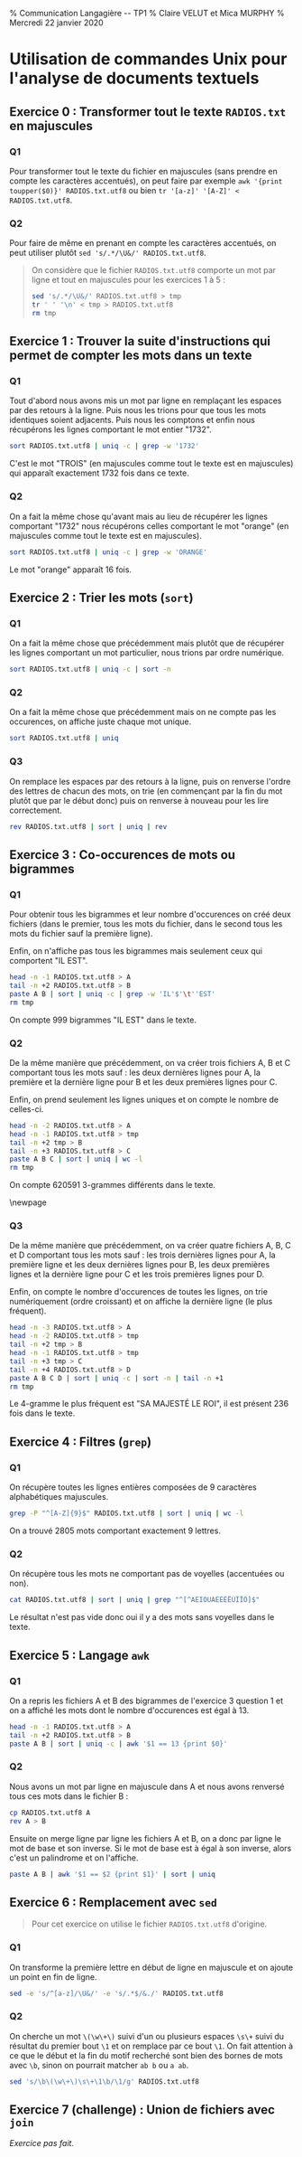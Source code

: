% Communication Langagière -- TP1
% Claire VELUT et Mica MURPHY
% Mercredi 22 janvier 2020

# Utilisation de commandes Unix pour l'analyse de documents textuels

## Exercice 0 : Transformer tout le texte `RADIOS.txt` en majuscules

### Q1

Pour transformer tout le texte du fichier en majuscules (sans prendre en compte les caractères accentués), on peut faire par exemple `awk '{print toupper($0)}' RADIOS.txt.utf8` ou bien `tr '[a-z]' '[A-Z]' < RADIOS.txt.utf8`.

### Q2

Pour faire de même en prenant en compte les caractères accentués, on peut utiliser plutôt `sed 's/.*/\U&/' RADIOS.txt.utf8`.

> On considère que le fichier `RADIOS.txt.utf8` comporte un mot par ligne et tout en majuscules pour les exercices 1 à 5 :
> ```bash
> sed 's/.*/\U&/' RADIOS.txt.utf8 > tmp
> tr ' ' '\n' < tmp > RADIOS.txt.utf8
> rm tmp
> ```

## Exercice 1 : Trouver la suite d'instructions qui permet de compter les mots dans un texte

### Q1

Tout d'abord nous avons mis un mot par ligne en remplaçant les espaces par des retours à la ligne. Puis nous les trions pour que tous les mots identiques soient adjacents. Puis nous les comptons et enfin nous récupérons les lignes comportant le mot entier "1732".

```bash
sort RADIOS.txt.utf8 | uniq -c | grep -w '1732'
```

C'est le mot "TROIS" (en majuscules comme tout le texte est en majuscules) qui apparaît exactement 1732 fois dans ce texte.

### Q2

On a fait la même chose qu'avant mais au lieu de récupérer les lignes comportant "1732" nous récupérons celles comportant le mot "orange" (en majuscules comme tout le texte est en majuscules).

```bash
sort RADIOS.txt.utf8 | uniq -c | grep -w 'ORANGE'
```

Le mot "orange" apparaît 16 fois.

## Exercice 2 : Trier les mots (`sort`)

### Q1

On a fait la même chose que précédemment mais plutôt que de récupérer les lignes comportant un mot particulier, nous trions par ordre numérique.

```bash
sort RADIOS.txt.utf8 | uniq -c | sort -n
```

### Q2

On a fait la même chose que précédemment mais on ne compte pas les occurences, on affiche juste chaque mot unique.

```bash
sort RADIOS.txt.utf8 | uniq
```

### Q3

On remplace les espaces par des retours à la ligne, puis on renverse l'ordre des lettres de chacun des mots, on trie (en commençant par la fin du mot plutôt que par le début donc) puis on renverse à nouveau pour les lire correctement.

```bash
rev RADIOS.txt.utf8 | sort | uniq | rev
```

## Exercice 3 : Co-occurences de mots ou bigrammes

### Q1

Pour obtenir tous les bigrammes et leur nombre d'occurences on créé deux fichiers (dans le premier, tous les mots du fichier, dans le second tous les mots du fichier sauf la première ligne).

Enfin, on n'affiche pas tous les bigrammes mais seulement ceux qui comportent "IL EST".

```bash
head -n -1 RADIOS.txt.utf8 > A
tail -n +2 RADIOS.txt.utf8 > B
paste A B | sort | uniq -c | grep -w 'IL'$'\t''EST'
rm tmp
```

On compte $999$ bigrammes "IL EST" dans le texte.

### Q2

De la même manière que précédemment, on va créer trois fichiers A, B et C comportant tous les mots sauf : les deux dernières lignes pour A, la première et la dernière ligne pour B et les deux premières lignes pour C.

Enfin, on prend seulement les lignes uniques et on compte le nombre de celles-ci.

```bash
head -n -2 RADIOS.txt.utf8 > A
head -n -1 RADIOS.txt.utf8 > tmp
tail -n +2 tmp > B
tail -n +3 RADIOS.txt.utf8 > C
paste A B C | sort | uniq | wc -l
rm tmp
```

On compte $620591$ 3-grammes différents dans le texte.

\newpage

### Q3

De la même manière que précédemment, on va créer quatre fichiers A, B, C et D comportant tous les mots sauf : les trois dernières lignes pour A, la première ligne et les deux dernières lignes pour B, les deux premières lignes et la dernière ligne pour C et les trois premières lignes pour D.

Enfin, on compte le nombre d'occurences de toutes les lignes, on trie numériquement (ordre croissant) et on affiche la dernière ligne (le plus fréquent).

```bash
head -n -3 RADIOS.txt.utf8 > A
head -n -2 RADIOS.txt.utf8 > tmp
tail -n +2 tmp > B
head -n -1 RADIOS.txt.utf8 > tmp
tail -n +3 tmp > C
tail -n +4 RADIOS.txt.utf8 > D
paste A B C D | sort | uniq -c | sort -n | tail -n +1
rm tmp
```

Le 4-gramme le plus fréquent est "SA MAJESTÉ LE ROI", il est présent $236$ fois dans le texte.

## Exercice 4 : Filtres (`grep`)

### Q1

On récupère toutes les lignes entières composées de 9 caractères alphabétiques majuscules.

```bash
grep -P "^[A-Z]{9}$" RADIOS.txt.utf8 | sort | uniq | wc -l
```

On a trouvé $2805$ mots comportant exactement 9 lettres.

### Q2

On récupère tous les mots ne comportant pas de voyelles (accentuées ou non).

```bash
cat RADIOS.txt.utf8 | sort | uniq | grep "^[^AEIOUÀÉÈÊËÙÎÏÔ]$"
```

Le résultat n'est pas vide donc oui il y a des mots sans voyelles dans le texte.

## Exercice 5 : Langage `awk`

### Q1

On a repris les fichiers A et B des bigrammes de l'exercice 3 question 1 et on a affiché les mots dont le nombre d'occurences est égal à 13.

```bash
head -n -1 RADIOS.txt.utf8 > A
tail -n +2 RADIOS.txt.utf8 > B
paste A B | sort | uniq -c | awk '$1 == 13 {print $0}'
```

### Q2

Nous avons un mot par ligne en majuscule dans A et nous avons renversé tous ces mots dans le fichier B :

```bash
cp RADIOS.txt.utf8 A
rev A > B
```

Ensuite on merge ligne par ligne les fichiers A et B, on a donc par ligne le mot de base et son inverse. Si le mot de base est à égal à son inverse, alors c'est un palindrome et on l'affiche.

```bash
paste A B | awk '$1 == $2 {print $1}' | sort | uniq
```

## Exercice 6 : Remplacement avec `sed`

> Pour cet exercice on utilise le fichier `RADIOS.txt.utf8` d'origine.

### Q1

On transforme la première lettre en début de ligne en majuscule et on ajoute un point en fin de ligne.

```bash
sed -e 's/^[a-z]/\U&/' -e 's/.*$/&./' RADIOS.txt.utf8
```

### Q2

On cherche un mot `\(\w\+\)` suivi d'un ou plusieurs espaces `\s\+` suivi du résultat du premier bout `\1` et on remplace par ce bout `\1`. On fait attention à ce que le début et la fin du motif recherché sont bien des bornes de mots avec `\b`, sinon on pourrait matcher `ab b` ou `a ab`.

```bash
sed 's/\b\(\w\+\)\s\+\1\b/\1/g' RADIOS.txt.utf8
```

## Exercice 7 (challenge) : Union de fichiers avec `join`

*Exercice pas fait.*
